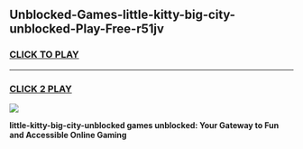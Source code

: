 
## Unblocked-Games-little-kitty-big-city-unblocked-Play-Free-r51jv
<h3>
<a href="https://premium76.site?title=little-kitty-big-city-unblocked&ref=23A">CLICK TO PLAY</a></h3>
<hr>

<h3>
<a href="https://premium76.site?title=little-kitty-big-city-unblocked&ref=23A">CLICK 2 PLAY</a>
  
</h3>

<a href="https://premium76.site?title=little-kitty-big-city-unblocked&ref=23A"><img src="https://clearcache.store/games.png"></a>


**little-kitty-big-city-unblocked games unblocked: Your Gateway to Fun and Accessible Online Gaming**
